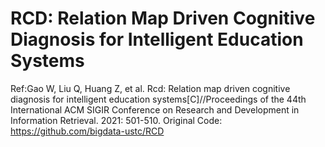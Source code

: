 # RCD: Relation Map Driven Cognitive Diagnosis for Intelligent Education Systems
Ref:Gao W, Liu Q, Huang Z, et al. Rcd: Relation map driven cognitive diagnosis for intelligent education systems[C]//Proceedings of the 44th International ACM SIGIR Conference on Research and Development in Information Retrieval. 2021: 501-510.
Original Code: https://github.com/bigdata-ustc/RCD
